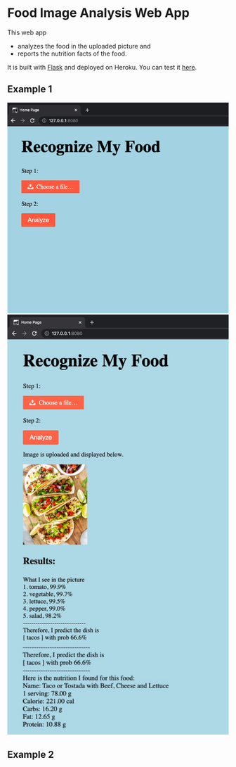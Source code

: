# Food Image Analysis Web App

This web app 
* analyzes the food in the uploaded picture and 
* reports the nutrition facts of the food. 

It is built with [Flask](https://flask.palletsprojects.com/en/2.0.x/) and deployed on Heroku. You can test it [here](). 


## Example 1
![](./img/2.PNG)
![](./img/1.JPG)

## Example 2

